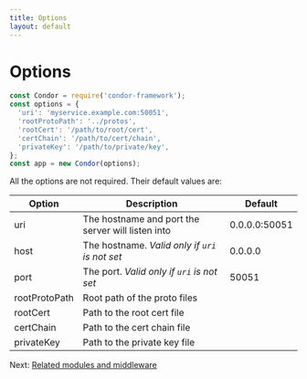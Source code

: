 ```yaml
---
title: Options
layout: default
---
```


# Options

```js
const Condor = require('condor-framework');
const options = {
  'uri': 'myservice.example.com:50051',
  'rootProtoPath': '../protos',
  'rootCert': '/path/to/root/cert',
  'certChain': '/path/to/cert/chain',
  'privateKey': '/path/to/private/key',
};
const app = new Condor(options);
```

All the options are not required. Their default values are:

| Option        | Description                                              | Default       |
|---------------|----------------------------------------------------------|---------------|
| uri           | The hostname and port the server will listen into        | 0.0.0.0:50051 |
| host          | The hostname. *Valid only if `uri` is not set*           | 0.0.0.0       |
| port          | The port. *Valid only if `uri` is not set*               | 50051         |
| rootProtoPath | Root path of the proto files                             |               |
| rootCert      | Path to the root cert file                               |               |
| certChain     | Path to the cert chain file                              |               |
| privateKey    | Path to the private key file                             |               |

Next: [Related modules and middleware](related-modules-and-middleware.md)
